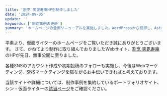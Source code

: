 ```yaml
---
title: '割烹 笑毘寿庵HPを制作しました'
date: '2024-09-05'
update: ''
keywords: ['制作事例の更新']
summary: 'ホームページの全面リニューアルを実施しました。WordPressから脱却し、Astro jsによる構築、構成やデザインの全面刷新により、更なるパフォーマンス、利便性の向上に繋がったと考えています。リニューアルに伴う注意事項もご確認ください。'
---
```


平素より、仮面ライターのホームページをご覧いただき誠にありがとうございます。
さて、かねてより制作に取り組んでおりましたWebサイト、[割烹 笑毘寿庵](https://yebisuan.jp/)のHPが先日、無事公開に至りました。

各種SNSのアカウント作成や初期投稿のフォローも実施し、今後はWebマーケティング、SNSマーケティングを陰ながらお手伝いできればと考えております。

当該サイトや詳細については、制作事例を集約しているポートフォリオサイト、シン・仮面ライターの[該当ページ](https://www.shin-kamenwriter.com/works/web/yebisuan-2024)をご確認ください。
